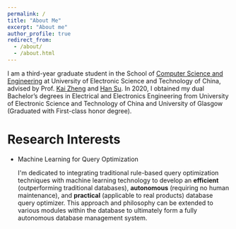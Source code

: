 ```yaml
---
permalink: /
title: "About Me"
excerpt: "About me"
author_profile: true
redirect_from: 
  - /about/
  - /about.html
---
```


I am a third-year graduate student in the School of [Computer Science and Engineering](https://en.uestc.edu.cn/info/1015/1407.htm) at University of Electronic Science and Technology of China, advised by Prof. [Kai Zheng](https://zheng-kai.com/) and [Han Su](https://ydri.uestc.edu.cn/info/1049/1041.htm). In 2020, I obtained my dual Bachelor’s degrees in Electrical and Electronics Engineering from University of Electronic Science and Technology of China and University of Glasgow (Graduated with First-class honor degree).

Research Interests
======
* Machine Learning for Query Optimization
  
  I'm dedicated to integrating traditional rule-based query optimization techniques with machine learning technology to develop an **efficient** (outperforming traditional databases), **autonomous** (requiring no human maintenance), and **practical** (applicable to real products) database query optimizer. This approach and philosophy can be extended to various modules within the database to ultimately form a fully autonomous database management system.

